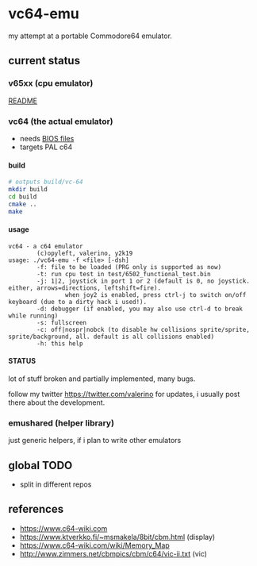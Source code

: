 # vc64-emu
my attempt at a portable Commodore64 emulator.

## current status
### v65xx (cpu emulator)
[README](./v65xx/README.md)

### vc64 (the actual emulator)
* needs [BIOS files](./bios/README_bios.md)
* targets PAL c64

#### build
~~~bash
# outputs build/vc-64
mkdir build
cd build
cmake ..
make
~~~

#### usage
~~~
vc64 - a c64 emulator
        (c)opyleft, valerino, y2k19
usage: ./vc64-emu -f <file> [-dsh]
        -f: file to be loaded (PRG only is supported as now)
        -t: run cpu test in test/6502_functional_test.bin
        -j: 1|2, joystick in port 1 or 2 (default is 0, no joystick. either, arrows=directions, leftshift=fire).
                when joy2 is enabled, press ctrl-j to switch on/off keyboard (due to a dirty hack i used!).
        -d: debugger (if enabled, you may also use ctrl-d to break while running)
        -s: fullscreen
        -c: off|nospr|nobck (to disable hw collisions sprite/sprite, sprite/background, all. default is all collisions enabled)
        -h: this help
~~~

#### STATUS
lot of stuff broken and partially implemented, many bugs.

follow my twitter https://twitter.com/valerino for updates, i usually post there about the development.

### emushared (helper library)
just generic helpers, if i plan to write other emulators

## global TODO
* split in different repos

## references
* https://www.c64-wiki.com
* https://www.ktverkko.fi/~msmakela/8bit/cbm.html (display)
* https://www.c64-wiki.com/wiki/Memory_Map
* http://www.zimmers.net/cbmpics/cbm/c64/vic-ii.txt (vic)
